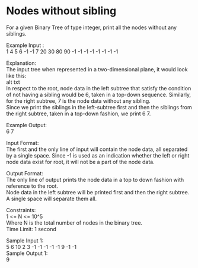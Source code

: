 # Nodes without sibling




For a given Binary Tree of type integer, print all the nodes without any siblings.               

Example Input :           
1 4 5 6 -1 -1 7 20 30 80 90 -1 -1 -1 -1 -1 -1 -1 -1          

Explanation:           
The input tree when represented in a two-dimensional plane, it would look like this:                    
alt txt               
In respect to the root, node data in the left subtree that satisfy the condition of not having a sibling would be 6, taken in a top-down sequence. Similarly, for the right subtree, 7 is the node data without any sibling.              
Since we print the siblings in the left-subtree first and then the siblings from the right subtree, taken in a top-down fashion, we print 6 7.             

Example Output:         
6 7             

Input Format:          
The first and the only line of input will contain the node data, all separated by a single space. Since -1 is used as an indication whether the left or right node data exist for root, it will not be a part of the node data.          

Output Format:          
The only line of output prints the node data in a top to down fashion with reference to the root.             
Node data in the left subtree will be printed first and then the right subtree.             
A single space will separate them all.             

Constraints:           
1 <= N <= 10^5        
Where N is the total number of nodes in the binary tree.          
Time Limit: 1 second              

Sample Input 1:             
5 6 10 2 3 -1 -1 -1 -1 -1 9 -1 -1           
Sample Output 1:           
9              

